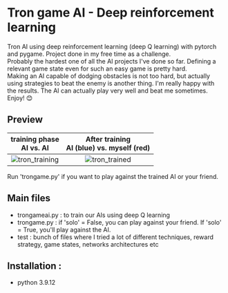 # Tron game AI - Deep reinforcement learning
Tron AI using deep reinforcement learning (deep Q learning) with pytorch and pygame. Project done in my free time as a challenge. <br/> 
Probably the hardest one of all the AI projects I've done so far.
Defining a relevant game state even for such an easy game is pretty hard. <br/> 
Making an AI capable of dodging obstacles is not too hard, but actually using strategies to beat the enemy is another thing. I'm really happy with the results. The AI can actually play very well and beat me sometimes. Enjoy! :blush: 

## Preview 

**training phase** <br/> **AI vs. AI**       |  **After training**  <br/> **AI (blue) vs. myself (red)**
:-------------------------:|:-------------------------:
 ![tron_training](https://user-images.githubusercontent.com/62900180/188200657-c818eb82-f89d-45fa-9910-8161710b7a84.gif) |![tron_trained](https://user-images.githubusercontent.com/62900180/188200688-c156447b-643d-4202-84d2-1914587749b2.gif)


Run 'trongame.py' if you want to play against the trained AI or your friend. 

## Main files
- trongameai.py : to train our AIs using deep Q learning 
- trongame.py : if 'solo' = False, you can play against your friend. If 'solo' = True, you'll play against the AI. 
- test : bunch of files where I tried a lot of different techniques, reward strategy, game states, networks architectures etc


## Installation : 
- python 3.9.12
